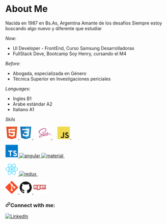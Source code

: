 <h1>About Me</h1>

Nacida en 1987 en Bs.As, Argentina
Amante de los desafios
Siempre estoy buscando algo nuevo y diferente que estudiar  

*Now:* 
- UI Developer - FrontEnd, Curso Samsung Desarrolladoras 
- FullStack Deve, Bootcamp Soy Henry, cursando el M4 

*Before:* 
- Abogada, especializada en Género
- Técnica Superior en Investigaciones periciales  

*Languages:*
- Ingles B1
- Arabe estándar A2
- Italiano A1

*Skils*

<a href="https://www.w3.org/html/" rel="nofollow"> <img src="https://raw.githubusercontent.com/devicons/devicon/master/icons/html5/html5-original.svg" alt="html5" width="40" height="40" style="max-width: 100%;"> </a>
<a href="https://www.w3schools.com/css/" rel="nofollow"> <img src="https://raw.githubusercontent.com/devicons/devicon/master/icons/css3/css3-original.svg" alt="css3" width="40" height="40" style="max-width: 100%;"> </a>
&nbsp; &nbsp;
<a href="https://sass-lang.com/" rel="nofollow"> <img src="https://raw.githubusercontent.com/devicons/devicon/master/icons/sass/sass-original.svg" alt="sass" width="40" height="40" style="max-width: 100%;"> </a>
&nbsp; &nbsp;
<a href="https://developer.mozilla.org/en-US/docs/Web/JavaScript" rel="nofollow"> <img src="https://raw.githubusercontent.com/devicons/devicon/master/icons/javascript/javascript-original.svg" alt="javascript" width="40" height="40" style="max-width: 100%;"> </a>
&nbsp; &nbsp;

<a href="https://www.typescriptlang.org/" rel="nofollow"> <img src="https://raw.githubusercontent.com/devicons/devicon/master/icons/typescript/typescript-original.svg" alt="typescript" width="40" height="40" style="max-width: 100%;"> 
</a>
<a href="https://angular.io/" rel="nofollow">  <img src="https://cdn.jsdelivr.net/gh/devicons/devicon/icons/angularjs/angularjs-original.svg" 
alt="angular" width="40" height="40" style="max-width: 100%;"> </a>
<a href="https://material.angular.io/" rel="nofollow">  <img src="https://cdn.jsdelivr.net/gh/devicons/devicon/icons/materialui/materialui-original.svg" 
alt="material" width="40" height="40" style="max-width: 100%;"> </a>
&nbsp; &nbsp;


<a href="https://reactjs.org//" rel="nofollow"> <img src="https://raw.githubusercontent.com/devicons/devicon/master/icons/react/react-original.svg" alt="react" width="40" height="40" style="max-width: 100%;"> </a>
<a href="https://es.redux.js.org//" rel="nofollow"> <img src="https://cdn.jsdelivr.net/gh/devicons/devicon/icons/redux/redux-original.svg" alt="redux" width="40" height="40" style="max-width: 100%;"> </a>
&nbsp; &nbsp;

<a href="https://git-scm.com/" rel="nofollow"> <img src="https://github.com/devicons/devicon/raw/master/icons/git/git-original.svg" alt="git" width="40" 
height="40" style="max-width: 100%;"> </a>
<a href="https://github.com/about">  <img src="https://raw.githubusercontent.com/devicons/devicon/master/icons/github/github-original.svg" alt="github" width="40" height="40" style="max-width: 100%;"> </a>
<a href="https://www.npmjs.com/" rel="nofollow"> <img src="https://github.com/devicons/devicon/raw/master/icons/npm/npm-original-wordmark.svg" alt="npm" width="40" height="40" style="max-width: 100%;"> </a>



<h3 dir="auto"><a id="user-content-connect-with-me" class="anchor" aria-hidden="true" href="#connect-with-me"><svg class="octicon octicon-link" viewBox="0 0 16 16" version="1.1" width="16" height="16" aria-hidden="true"><path fill-rule="evenodd" d="M7.775 3.275a.75.75 0 001.06 1.06l1.25-1.25a2 2 0 112.83 2.83l-2.5 2.5a2 2 0 01-2.83 0 .75.75 0 00-1.06 1.06 3.5 3.5 0 004.95 0l2.5-2.5a3.5 3.5 0 00-4.95-4.95l-1.25 1.25zm-4.69 9.64a2 2 0 010-2.83l2.5-2.5a2 2 0 012.83 0 .75.75 0 001.06-1.06 3.5 3.5 0 00-4.95 0l-2.5 2.5a3.5 3.5 0 004.95 4.95l1.25-1.25a.75.75 0 00-1.06-1.06l-1.25 1.25a2 2 0 01-2.83 0z"></path></svg></a>Connect with me:</h3>

<p dir="auto"><a href="https://www.linkedin.com/in/noedenisel/" rel="nofollow"><img alt="LinkedIn" src="https://camo.githubusercontent.com/a493f6833f99fb3c85788d6d9305e6b7a42b838e5ee5d138fd9a8214a7e77472/68747470733a2f2f696d672e736869656c64732e696f2f62616467652f6c696e6b6564696e2d2532333030373742352e7376673f267374796c653d666f722d7468652d6261646765266c6f676f3d6c696e6b6564696e266c6f676f436f6c6f723d7768697465" data-canonical-src="https://img.shields.io/badge/linkedin-%230077B5.svg?&amp;style=for-the-badge&amp;logo=linkedin&amp;logoColor=white" style="max-width: 100%;"></a>&nbsp;

<br><br>
